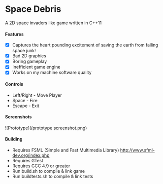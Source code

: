 Space Debris
===========

A 2D space invaders like game written in C++11

#### Features
- [X] Captures the heart pounding excitement of saving the earth from falling space junk!
- [X] Bad 2D graphics
- [X] Boring gameplay
- [X] Inefficient game engine
- [X] Works on my machine software quality

#### Controls
- Left/Right - Move Player
- Space - Fire
- Escape - Exit

#### Screenshots
![Prototype](/prototype screenshot.png)

#### Building
- Requires FSML (Simple and Fast Multimedia Library) http://www.sfml-dev.org/index.php
- Requires GTest
- Requires GCC 4.9 or greater
- Run build.sh to compile & link game
- Run buildtests.sh to compile & link tests

